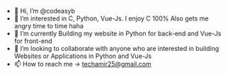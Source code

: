 - 👋 Hi, I’m @codeasyb
- 👀 I’m interested in C, Python, Vue-Js. I enjoy C 100% Also gets me angry time to time haha
- 🌱 I’m currently Building my website in Python for back-end and Vue-Js for front-end
- 💞️ I’m looking to collaborate with anyone who are interested in building Websites or Applications in Python and Vue-Js
- 📫 How to reach me -> techamir25@gmail.com

<!---
codeasyb/codeasyb is a ✨ special ✨ repository because its `README.md` (this file) appears on your GitHub profile.
You can click the Preview link to take a look at your changes.
--->
